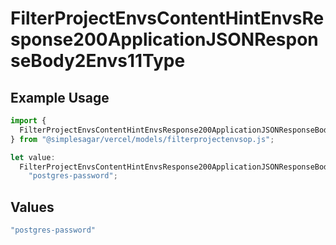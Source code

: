 # FilterProjectEnvsContentHintEnvsResponse200ApplicationJSONResponseBody2Envs11Type

## Example Usage

```typescript
import {
  FilterProjectEnvsContentHintEnvsResponse200ApplicationJSONResponseBody2Envs11Type,
} from "@simplesagar/vercel/models/filterprojectenvsop.js";

let value:
  FilterProjectEnvsContentHintEnvsResponse200ApplicationJSONResponseBody2Envs11Type =
    "postgres-password";
```

## Values

```typescript
"postgres-password"
```